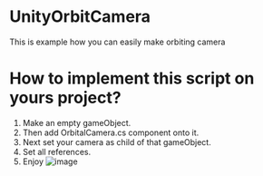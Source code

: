 # UnityOrbitCamera
This is example how you can easily make orbiting camera
# How to implement this script on yours project?
1. Make an empty gameObject.
2. Then add OrbitalCamera.cs component onto it.
3. Next set your camera as child of that gameObject.
4. Set all references.
5. Enjoy
![image](https://user-images.githubusercontent.com/46851343/159782927-8530c689-139c-4bb4-8d9b-6f108ce14009.png)
